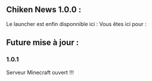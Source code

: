## Chiken News 1.0.0 :

Le launcher est enfin disponnible ici :
Vous êtes ici pour :


## Future mise à jour :

### 1.0.1

Serveur Minecraft ouvert !!!
